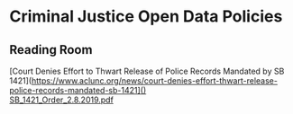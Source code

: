 # Criminal Justice Open Data Policies   

## Reading Room  
[Court Denies Effort to Thwart Release of Police Records Mandated by SB 1421](https://www.aclunc.org/news/court-denies-effort-thwart-release-police-records-mandated-sb-1421]()  
[SB_1421_Order_2.8.2019.pdf](https://www.aclunc.org/docs/SB_1421_Order_2.8.2019.pdf)  
[]()  
[]()  
[]()  
[]()  
[]()  
[]()  

